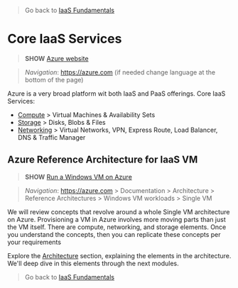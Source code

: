 > Go back to [IaaS Fundamentals](0-iaasfundamentals.md#delivery-guide)

# Core IaaS Services

> **SHOW** [Azure website](https://azure.microsoft.com/en-us/)

> *Navigation*: https://azure.com (if needed change language at the bottom of the page)

Azure is a very broad platform wit both IaaS and PaaS offerings.
Core IaaS Services:
* [Compute](https://docs.microsoft.com/en-us/azure/#pivot=products&panel=Compute) > Virtual Machines & Availability Sets
* [Storage](https://docs.microsoft.com/en-us/azure/#pivot=products&panel=storage) > Disks, Blobs & Files
* [Networking](https://docs.microsoft.com/en-us/azure/#pivot=products&panel=network) > Virtual Networks, VPN, Express Route, Load Balancer, DNS & Traffic Manager


## Azure Reference Architecture for IaaS VM

> **SHOW** [Run a Windows VM on Azure](https://docs.microsoft.com/en-us/azure/architecture/reference-architectures/virtual-machines-windows/single-vm) 

> *Navigation*: https://azure.com > Documentation > Architecture > Reference Architectures > Windows VM workloads > Single VM

We will review concepts that revolve around a whole Single VM architecture on Azure.
Provisioning a VM in Azure involves more moving parts than just the VM itself. There are compute, networking, and storage elements.
Once you understand the concepts, then you can replicate these concepts per your requirements

Explore the [Architecture](https://docs.microsoft.com/en-us/azure/architecture/reference-architectures/virtual-machines-windows/single-vm#architecture) section, explaining the elements in the architecture. We'll deep dive in this elements through the next modules.











> Go back to [IaaS Fundamentals](0-iaasfundamentals.md#delivery-guide)